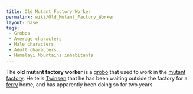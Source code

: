 ```yaml
---
title: Old Mutant Factory Worker
permalink: wiki/Old_Mutant_Factory_Worker
layout: base
tags:
 - Grobos
 - Average characters
 - Male characters
 - Adult characters
 - Hamalayi Mountains inhabitants
---
```


The **old mutant factory worker** is a [grobo](grobo "wikilink") that
used to work in the [mutant factory](mutant_factory "wikilink"). He
tells [Twinsen](Twinsen "wikilink") that he has been waiting outside the
factory for a [ferry](ferry "wikilink") home, and has apparently been
doing so for two years.
